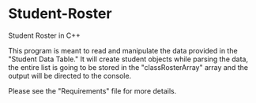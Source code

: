 # Student-Roster
Student Roster in C++

This program is meant to read and manipulate the data provided in the "Student Data Table." It will create student objects while parsing the data, the entire list is going to be stored in the "classRosterArray" array and the output will be directed to the console.

Please see the "Requirements" file for more details. 
